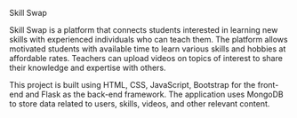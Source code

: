 Skill Swap

Skill Swap is a platform that connects students interested in learning new skills with experienced individuals who can teach them. 
The platform allows motivated students with available time to learn various skills and hobbies at affordable rates. 
Teachers can upload videos on topics of interest to share their knowledge and expertise with others.

This project is built using HTML, CSS, JavaScript, Bootstrap for the front-end and Flask as the back-end framework. 
The application uses MongoDB to store data related to users, skills, videos, and other relevant content.
